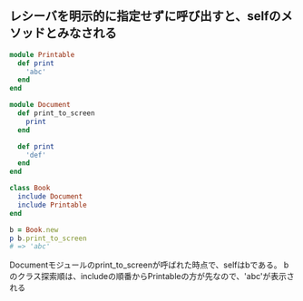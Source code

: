 ## レシーバを明示的に指定せずに呼び出すと、selfのメソッドとみなされる

```ruby
module Printable
  def print
    'abc'
  end
end

module Document
  def print_to_screen
    print
  end

  def print
    'def'
  end
end

class Book
  include Document
  include Printable
end

b = Book.new
p b.print_to_screen
# => 'abc'
```

Documentモジュールのprint_to_screenが呼ばれた時点で、selfはbである。
bのクラス探索順は、includeの順番からPrintableの方が先なので、'abc'が表示される
